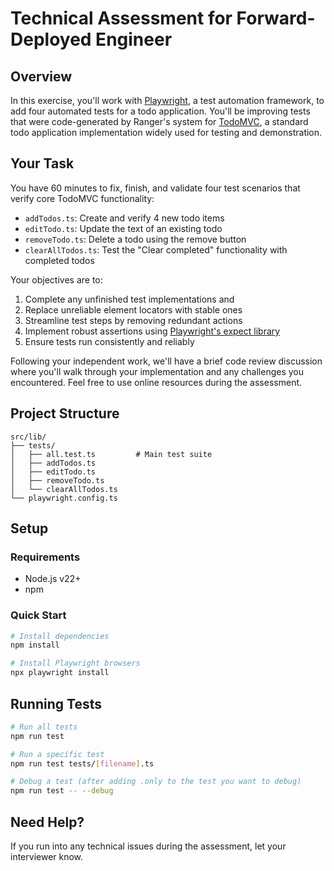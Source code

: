 # Technical Assessment for Forward-Deployed Engineer

## Overview
In this exercise, you'll work with [Playwright](https://playwright.dev/), a test automation framework, to add four automated tests for a todo application. You'll be improving tests that were code-generated by Ranger's system for [TodoMVC](https://demo.playwright.dev/todomvc/#/), a standard todo application implementation widely used for testing and demonstration.

## Your Task
You have 60 minutes to fix, finish, and validate four test scenarios that verify core TodoMVC functionality:

- `addTodos.ts`: Create and verify 4 new todo items
- `editTodo.ts`: Update the text of an existing todo
- `removeTodo.ts`: Delete a todo using the remove button
- `clearAllTodos.ts`: Test the "Clear completed" functionality with completed todos

Your objectives are to:

1. Complete any unfinished test implementations and
2. Replace unreliable element locators with stable ones
3. Streamline test steps by removing redundant actions
4. Implement robust assertions using [Playwright's expect library](https://playwright.dev/docs/test-assertions)
5. Ensure tests run consistently and reliably

Following your independent work, we'll have a brief code review discussion where you'll walk through your implementation and any challenges you encountered. Feel free to use online resources during the assessment.

## Project Structure
```
src/lib/
├── tests/
│   ├── all.test.ts         # Main test suite
│   ├── addTodos.ts         
│   ├── editTodo.ts         
│   ├── removeTodo.ts       
│   └── clearAllTodos.ts    
└── playwright.config.ts    
```

## Setup

### Requirements
- Node.js v22+
- npm

### Quick Start
```bash
# Install dependencies
npm install

# Install Playwright browsers
npx playwright install
```

## Running Tests

```bash
# Run all tests
npm run test

# Run a specific test
npm run test tests/[filename].ts

# Debug a test (after adding .only to the test you want to debug)
npm run test -- --debug
```

## Need Help?
If you run into any technical issues during the assessment, let your interviewer know.

